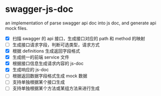 # swagger-js-doc

an implementation of parse swagger api doc into js doc, and generate api mock files.

- [x] 扫描 swagger 的 api 接口，生成接口对应的 path 和 method 的映射
- [ ] 生成接口请求字段，判断可选类型，请求方式
- [x] 根据 definitions 生成返回字段格式
- [x] 生成统一的前端 service 文件
- [x] 根据接口信息生成请求内容的 js-doc
- [x] 生成响应的 js-doc
- [ ] 根据返回数据字段格式生成 mock 数据
- [ ] 支持单独根据某个接口生成
- [ ] 支持单独根据某个方法或某组方法来进行生成
